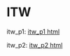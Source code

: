 # ITW
itw_p1: [itw_p1 html](http://htmlpreview.github.io/?https://github.com/laDok8/ITW/blob/master/itw_p1/itw1.html)

itw_p2: [itw_p2 html](http://htmlpreview.github.io/?https://github.com/laDok8/ITW/blob/master/itw_p2/index.html)
